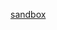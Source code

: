 [sandbox](https://codesandbox.io/s/github/IRaccoonI/vue-todo/tree/feature_add_todo?file=/src/main.js)